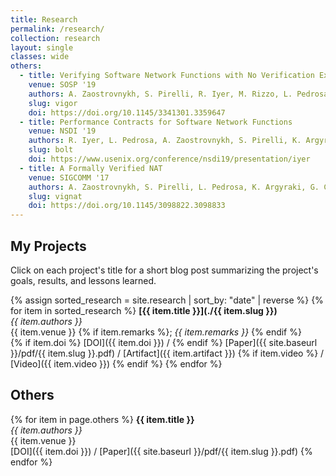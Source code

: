 ```yaml
---
title: Research
permalink: /research/
collection: research
layout: single
classes: wide
others:
  - title: Verifying Software Network Functions with No Verification Expertise
    venue: SOSP '19
    authors: A. Zaostrovnykh, S. Pirelli, R. Iyer, M. Rizzo, L. Pedrosa, K. Argyraki, G. Candea
    slug: vigor
    doi: https://doi.org/10.1145/3341301.3359647
  - title: Performance Contracts for Software Network Functions
    venue: NSDI '19
    authors: R. Iyer, L. Pedrosa, A. Zaostrovnykh, S. Pirelli, K. Argyraki, G. Candea
    slug: bolt
    doi: https://www.usenix.org/conference/nsdi19/presentation/iyer
  - title: A Formally Verified NAT
    venue: SIGCOMM '17
    authors: A. Zaostrovnykh, S. Pirelli, L. Pedrosa, K. Argyraki, G. Candea
    slug: vignat
    doi: https://doi.org/10.1145/3098822.3098833
---
```


## My Projects

Click on each project's title for a short blog post summarizing the project's goals, results, and lessons learned.

{% assign sorted_research = site.research | sort_by: "date" | reverse %}
{% for item in sorted_research %}
  **[{{ item.title }}](./{{ item.slug }})** <br>
  *{{ item.authors }}* <br>
  {{ item.venue }} {% if item.remarks %}; *{{ item.remarks }}* {% endif %} <br>
  {% if item.doi %} [DOI]({{ item.doi }}) / {% endif %} [Paper]({{ site.baseurl }}/pdf/{{ item.slug }}.pdf) / [Artifact]({{ item.artifact }}) {% if item.video %} / [Video]({{ item.video }}) {% endif %}
{% endfor %}


## Others

{% for item in page.others %}
  **{{ item.title }}** <br>
  *{{ item.authors }}* <br>
  {{ item.venue }} <br>
  [DOI]({{ item.doi }}) / [Paper]({{ site.baseurl }}/pdf/{{ item.slug }}.pdf)
{% endfor %}
